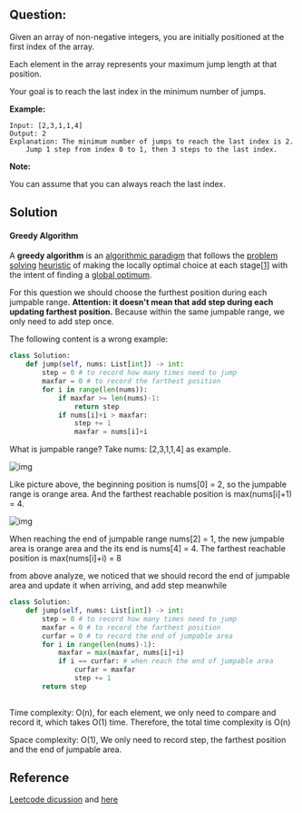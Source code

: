 ## Question:

Given an array of non-negative integers, you are initially positioned at the first index of the array.

Each element in the array represents your maximum jump length at that position.

Your goal is to reach the last index in the minimum number of jumps.

**Example:**

```
Input: [2,3,1,1,4]
Output: 2
Explanation: The minimum number of jumps to reach the last index is 2.
    Jump 1 step from index 0 to 1, then 3 steps to the last index.
```

**Note:**

You can assume that you can always reach the last index.

## Solution

#### Greedy Algorithm

A **greedy algorithm** is an [algorithmic paradigm](https://en.wikipedia.org/wiki/Algorithmic_paradigm) that follows the [problem solving](https://en.wikipedia.org/wiki/Problem_solving) [heuristic](https://en.wikipedia.org/wiki/Heuristic_(computer_science)) of making the locally optimal choice at each stage[[1\]](https://en.wikipedia.org/wiki/Greedy_algorithm#cite_note-NISTg-1) with the intent of finding a [global optimum](https://en.wikipedia.org/wiki/Global_optimum). 

For this question we should choose the furthest position during each jumpable range. **Attention: it doesn't mean that add step during each updating farthest position.** Because within the same jumpable range, we only need to add step once.

The following content is a wrong example:

```python
class Solution:
    def jump(self, nums: List[int]) -> int:
        step = 0 # to record how many times need to jump
        maxfar = 0 # to record the farthest position
        for i in range(len(nums)):
            if maxfar >= len(nums)-1:
                return step
            if nums[i]+i > maxfar:
                step += 1
                maxfar = nums[i]+i
```

What is jumpable range? Take nums: [2,3,1,1,4] as example.

![img](https://windliang.oss-cn-beijing.aliyuncs.com/45_2.jpg)

Like picture above, the beginning position is nums[0] = 2, so the jumpable range is orange area. And the farthest reachable position is max(nums[i]+1) = 4.

![img](https://windliang.oss-cn-beijing.aliyuncs.com/45_3.jpg)

When reaching the end of jumpable range nums[2] = 1, the new jumpable area is orange area and the its end is nums[4] = 4. The farthest reachable position is max(nums[i]+i) = 8

from above analyze, we noticed that we should record the end of jumpable area and update it when arriving, and add step meanwhile

```python
class Solution:
    def jump(self, nums: List[int]) -> int:
        step = 0 # to record how many times need to jump
        maxfar = 0 # to record the farthest position
        curfar = 0 # to record the end of jumpable area
        for i in range(len(nums)-1):
            maxfar = max(maxfar, nums[i]+i)
            if i == curfar: # when reach the end of jumpable area
                curfar = maxfar
                step += 1
        return step
            
```

Time complexity: O(n), for each element, we only need to compare and record it, which takes O(1) time. Therefore, the total time complexity is O(n)

Space complexity: O(1), We only need to record step, the farthest position and the end of jumpable area.

## Reference

[Leetcode dicussion](https://leetcode.com/problems/jump-game-ii/discuss/18023/Single-loop-simple-java-solution?orderBy=most_votes) and [here](https://leetcode.wang/leetCode-45-Jump-Game-II.html)

